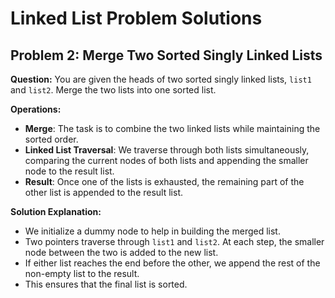 # Linked List Problem Solutions

## Problem 2: Merge Two Sorted Singly Linked Lists

**Question:**
You are given the heads of two sorted singly linked lists, `list1` and `list2`. Merge the two lists into one sorted list.

**Operations:**
- **Merge**: The task is to combine the two linked lists while maintaining the sorted order.
- **Linked List Traversal**: We traverse through both lists simultaneously, comparing the current nodes of both lists and appending the smaller node to the result list.
- **Result**: Once one of the lists is exhausted, the remaining part of the other list is appended to the result list.

**Solution Explanation:**
- We initialize a dummy node to help in building the merged list.
- Two pointers traverse through `list1` and `list2`. At each step, the smaller node between the two is added to the new list.
- If either list reaches the end before the other, we append the rest of the non-empty list to the result.
- This ensures that the final list is sorted.
  